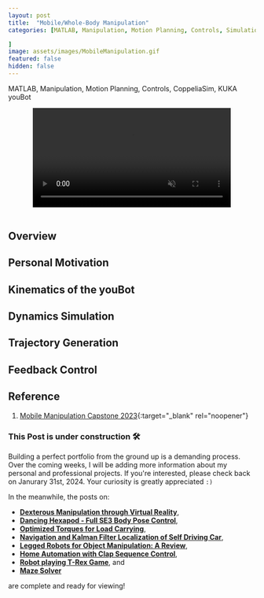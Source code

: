 ```yaml
---
layout: post
title:  "Mobile/Whole-Body Manipulation"
categories: [MATLAB, Manipulation, Motion Planning, Controls, Simulation, Wheeled Locomotion, CoppeliaSim, KUKA youBot, Data Structures

]
image: assets/images/MobileManipulation.gif
featured: false
hidden: false
---
```


MATLAB, Manipulation, Motion Planning, Controls, CoppeliaSim, KUKA youBot

<div align="center">
<video width="80%" controls loop autoplay muted>
    <source src="https://github.com/GogiPuttar/adityanairswebsite.github.io/assets/59332714/a663013e-a913-4e6c-8d2e-881ea00691ce" type="video/mp4">
</video>
</div>

<br>

## Overview

## Personal Motivation

## Kinematics of the youBot

## Dynamics Simulation

## Trajectory Generation

## Feedback Control

## Reference

1. [Mobile Manipulation Capstone 2023](https://hades.mech.northwestern.edu/index.php/Mobile_Manipulation_Capstone_2023){:target="_blank" rel="noopener"}

### This Post is under construction 🛠️
Building a perfect portfolio from the ground up is a demanding process.
Over the coming weeks, I will be adding more information about my personal and professional projects. 
If you're interested, please check back on Janurary 31st, 2024.
Your curiosity is greatly appreciated `:)`

In the meanwhile, the posts on:
- [**Dexterous Manipulation through Virtual Reality**](https://adityanairs.website/DexterousManipulationThroughVR/), 
- [**Dancing Hexapod - Full SE3 Body Pose Control**](https://adityanairs.website/DancingHexapod/), 
- [**Optimized Torques for Load Carrying**](https://adityanairs.website/JointTorqueOptimization/),
- [**Navigation and Kalman Filter Localization of Self Driving Car**](https://adityanairs.website/SelfDrivingCar/), 
- [**Legged Robots for Object Manipulation: A Review**](https://adityanairs.website/LeggedRobotsForObjectManipulation/), 
- [**Home Automation with Clap Sequence Control**](https://adityanairs.website/ClapSequenceControl/), 
- [**Robot playing T-Rex Game**](https://adityanairs.website/TRexGame/), and
- [**Maze Solver**](https://adityanairs.website/MazeSolver/)

are complete and ready for viewing!



